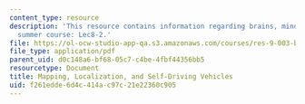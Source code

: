 ```yaml
---
content_type: resource
description: 'This resource contains information regarding brains, minds and machines
  summer course: Lec8-2.'
file: https://ol-ocw-studio-app-qa.s3.amazonaws.com/courses/res-9-003-brains-minds-and-machines-summer-course-summer-2015/f261edde6d4c414ac97c21e22360c905_MITRES_9_003SUM15_Lec8-2.pdf
file_type: application/pdf
parent_uid: d0c148a6-bf68-05c7-c4be-4fbf44356bb5
resourcetype: Document
title: Mapping, Localization, and Self-Driving Vehicles
uid: f261edde-6d4c-414a-c97c-21e22360c905
---
```

